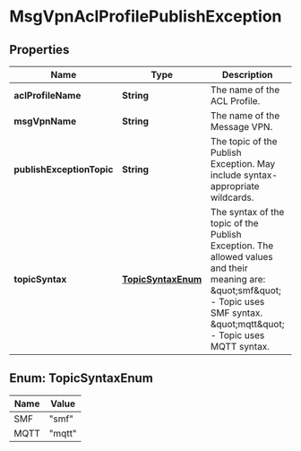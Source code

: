 
# MsgVpnAclProfilePublishException

## Properties
Name | Type | Description | Notes
------------ | ------------- | ------------- | -------------
**aclProfileName** | **String** | The name of the ACL Profile. |  [optional]
**msgVpnName** | **String** | The name of the Message VPN. |  [optional]
**publishExceptionTopic** | **String** | The topic of the Publish Exception. May include syntax-appropriate wildcards. |  [optional]
**topicSyntax** | [**TopicSyntaxEnum**](#TopicSyntaxEnum) | The syntax of the topic of the Publish Exception. The allowed values and their meaning are:      \&quot;smf\&quot; - Topic uses SMF syntax.     \&quot;mqtt\&quot; - Topic uses MQTT syntax.  |  [optional]


<a name="TopicSyntaxEnum"></a>
## Enum: TopicSyntaxEnum
Name | Value
---- | -----
SMF | &quot;smf&quot;
MQTT | &quot;mqtt&quot;



